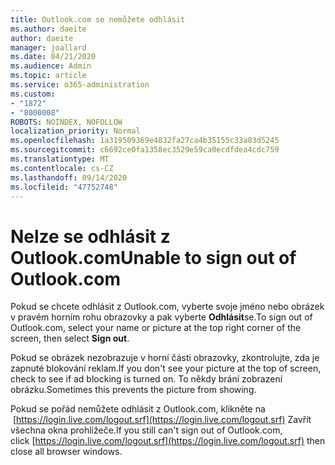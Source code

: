 ```yaml
---
title: Outlook.com se nemůžete odhlásit
ms.author: daeite
author: daeite
manager: joallard
ms.date: 04/21/2020
ms.audience: Admin
ms.topic: article
ms.service: o365-administration
ms.custom:
- "1872"
- "8000008"
ROBOTS: NOINDEX, NOFOLLOW
localization_priority: Normal
ms.openlocfilehash: 1a319509369e4832fa27ca4b35155c33a03d5245
ms.sourcegitcommit: c6692ce0fa1358ec3529e59ca0ecdfdea4cdc759
ms.translationtype: MT
ms.contentlocale: cs-CZ
ms.lasthandoff: 09/14/2020
ms.locfileid: "47752748"
---
```

# <a name="unable-to-sign-out-of-outlookcom"></a><span data-ttu-id="ef756-102">Nelze se odhlásit z Outlook.com</span><span class="sxs-lookup"><span data-stu-id="ef756-102">Unable to sign out of Outlook.com</span></span>

<span data-ttu-id="ef756-103">Pokud se chcete odhlásit z Outlook.com, vyberte svoje jméno nebo obrázek v pravém horním rohu obrazovky a pak vyberte **Odhlásit**se.</span><span class="sxs-lookup"><span data-stu-id="ef756-103">To sign out of Outlook.com, select your name or picture at the top right corner of the screen, then select **Sign out**.</span></span>

<span data-ttu-id="ef756-104">Pokud se obrázek nezobrazuje v horní části obrazovky, zkontrolujte, zda je zapnuté blokování reklam.</span><span class="sxs-lookup"><span data-stu-id="ef756-104">If you don't see your picture at the top of screen, check to see if ad blocking is turned on.</span></span> <span data-ttu-id="ef756-105">To někdy brání zobrazení obrázku.</span><span class="sxs-lookup"><span data-stu-id="ef756-105">Sometimes this prevents the picture from showing.</span></span>

<span data-ttu-id="ef756-106">Pokud se pořád nemůžete odhlásit z Outlook.com, klikněte na  [https://login.live.com/logout.srf](https://login.live.com/logout.srf) Zavřít všechna okna prohlížeče.</span><span class="sxs-lookup"><span data-stu-id="ef756-106">If you still can't sign out of Outlook.com, click [https://login.live.com/logout.srf](https://login.live.com/logout.srf) then close all browser windows.</span></span>